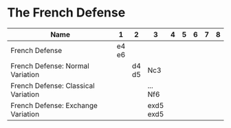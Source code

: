 # The French Defense

| Name                                | 1            | 2            | 3                | 4 | 5 | 6 | 7 | 8 |
|-------------------------------------|--------------|--------------|------------------|---|---|---|---|---|
| French Defense                      | e4 <br /> e6 |              |                  |   |   |   |   |   |
| French Defense: Normal Variation    |              | d4 <br /> d5 | Nc3              |   |   |   |   |   |
| French Defense: Classical Variation |              |              | ... <br /> Nf6   |   |   |   |   |   |
| French Defense: Exchange Variation  |              |              | exd5 <br /> exd5 |   |   |   |   |   |